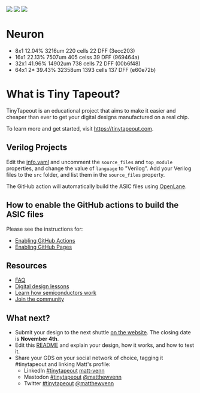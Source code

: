 ![](../../workflows/gds/badge.svg) ![](../../workflows/docs/badge.svg) ![](../../workflows/test/badge.svg)

# Neuron

  - 8x1       12.04% 3216um   220 cells   22 DFF (3ecc203)
  - 16x1      22.13% 7507um   405 celss   39 DFF (969464a)
  - 32x1      41.96% 14902um  738 cells   72 DFF (00b6f48)
  - 64x1  2*  39.43% 32358um  1393 cells 137 DFF (e60e72b)

# What is Tiny Tapeout?

TinyTapeout is an educational project that aims to make it easier and cheaper than ever to get your digital designs manufactured on a real chip.

To learn more and get started, visit https://tinytapeout.com.

## Verilog Projects

Edit the [info.yaml](info.yaml) and uncomment the `source_files` and `top_module` properties, and change the value of `language` to "Verilog". Add your Verilog files to the `src` folder, and list them in the `source_files` property.

The GitHub action will automatically build the ASIC files using [OpenLane](https://www.zerotoasiccourse.com/terminology/openlane/).

## How to enable the GitHub actions to build the ASIC files

Please see the instructions for:

- [Enabling GitHub Actions](https://tinytapeout.com/faq/#when-i-commit-my-change-the-gds-action-isnt-running)
- [Enabling GitHub Pages](https://tinytapeout.com/faq/#my-github-action-is-failing-on-the-pages-part)

## Resources

- [FAQ](https://tinytapeout.com/faq/)
- [Digital design lessons](https://tinytapeout.com/digital_design/)
- [Learn how semiconductors work](https://tinytapeout.com/siliwiz/)
- [Join the community](https://discord.gg/rPK2nSjxy8)

## What next?

- Submit your design to the next shuttle [on the website](https://tinytapeout.com/#submit-your-design). The closing date is **November 4th**.
- Edit this [README](README.md) and explain your design, how it works, and how to test it.
- Share your GDS on your social network of choice, tagging it #tinytapeout and linking Matt's profile:
  - LinkedIn [#tinytapeout](https://www.linkedin.com/search/results/content/?keywords=%23tinytapeout) [matt-venn](https://www.linkedin.com/in/matt-venn/)
  - Mastodon [#tinytapeout](https://chaos.social/tags/tinytapeout) [@matthewvenn](https://chaos.social/@matthewvenn)
  - Twitter [#tinytapeout](https://twitter.com/hashtag/tinytapeout?src=hashtag_click) [@matthewvenn](https://twitter.com/matthewvenn)
